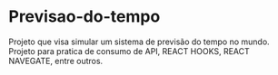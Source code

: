 # Previsao-do-tempo
Projeto que visa simular um sistema de previsão do tempo no mundo. Projeto para pratica de consumo de API, REACT HOOKS, REACT NAVEGATE, entre outros.
